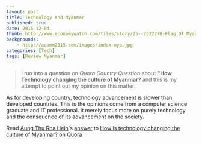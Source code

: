 ```yaml
---
layout: post
title: Technology and Myanmar
published: true
date: 2015-12-04
thumb: http://www.economywatch.com/files/story/25--2522270-Flag_Of_Myanmar_0.jpg
backgrounds: 
    - http://acamm2015.com/images/index-mya.jpg
categories: [Tech]
tags: [Review Myanmar]
---
```

> I run into a question on *Quora Country Question* about **"How Technology changing the culture of Myanmar?** and this is my attempt to point out my opinion on this matter.

As for developing country, technology advancement is slower than developed countries. This is the opinions come from a computer science graduate and IT professional. It merely focus more on purely technology and the consquence of its advancement on the society.

<span class="quora-content-embed" data-name="How-is-technology-changing-the-culture-of-Myanmar/answer/Aung-Thu-Rha-Hein">Read <a class="quora-content-link" data-width="559" load-full-answer="False" data-key="dfe5c0848504ac891d81f5cb50dc7326" data-id="17534888" data-embed="TkvU7Fo" href="https://www.quora.com/How-is-technology-changing-the-culture-of-Myanmar/answer/Aung-Thu-Rha-Hein" data-type="answer" data-height="250"><a href="https://www.quora.com/Aung-Thu-Rha-Hein">Aung Thu Rha Hein</a>&#039;s <a href="/How-is-technology-changing-the-culture-of-Myanmar#ans17534888">answer</a> to <a href="/How-is-technology-changing-the-culture-of-Myanmar" ref="canonical">How is technology changing the culture of Myanmar?</a></a> on <a href="https://www.__nousername__.main.quora.com">Quora</a><script type="text/javascript" src="https://www.quora.com/widgets/content"></script></span>


